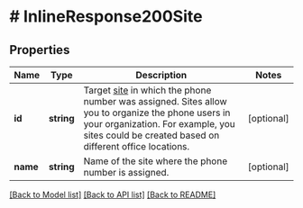 # # InlineResponse200Site

## Properties

Name | Type | Description | Notes
------------ | ------------- | ------------- | -------------
**id** | **string** | Target [site](https://support.zoom.us/hc/en-us/articles/360020809672-Managing-Multiple-Sites) in which the phone number was assigned. Sites allow you to organize the phone users in your organization. For example, you sites could be created based on different office locations. | [optional] 
**name** | **string** | Name of the site where the phone number is assigned. | [optional] 

[[Back to Model list]](../../README.md#documentation-for-models) [[Back to API list]](../../README.md#documentation-for-api-endpoints) [[Back to README]](../../README.md)


